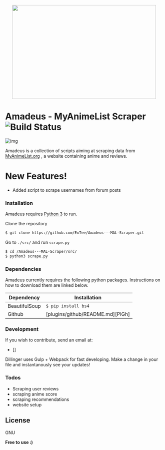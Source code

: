<p align="center">
  <img width="460" height="300" src="http://www.fillmurray.com/460/300">

# Amadeus - MyAnimeList Scraper ![Build Status](https://travis-ci.org/joemccann/dillinger.svg?branch=master)
![img](https://i.imgur.com/K4B6uHU.png)

</p>

Amadeus is a collection of scripts aiming at scraping data from [MyAnimeList.org](myanimelist.org) , a website containing anime and reviews.


# New Features!

  - Added script to scrape usernames from forum posts

### Installation

Amadeus requires [Python 3](https://www.python.org/downloads/) to run.

Clone the repository
```sh
$ git clone https://github.com/ExTee/Amadeus---MAL-Scraper.git
```
Go to ```./src/``` and run ``scrape.py``
```sh
$ cd /Amadeus---MAL-Scraper/src/
$ python3 scrape.py
```
### Dependencies

Amadeus currently requires the following python packages. Instructions on how to download them are linked below.

| Dependency | Installation |
| ------ | ------ |
| BeautifulSoup | ```$ pip install bs4``` |
| Github | [plugins/github/README.md][PlGh] |



### Development

If you wish to contribute, send an email at:
* []

Dillinger uses Gulp + Webpack for fast developing.
Make a change in your file and instantanously see your updates!


### Todos

 - Scraping user reviews
 - scraping anime score
 - scraping recommendations
 - website setup

License
----

GNU


**Free to use :)**
